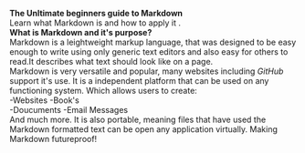 **The Unltimate beginners guide to Markdown**  
Learn what Markdown is and how to apply it .  
**What is Markdown and it's purpose?**  
Markdown is a leightweight markup language, that was designed to be easy enough to write using only generic text editors and also easy for others to read.It describes what text should look like on a page.  
Markdown is very versatile and popular, many websites including *GitHub* support it's use.  It is a independent platform that can be used on any functioning system. Which allows users to create:  
-Websites
-Book's  
-Doucuments
-Email Messages  
And much more. It is also portable, meaning files that have used the Markdown formatted text can be open any application virtually. Making Markdown futureproof!  



